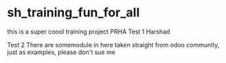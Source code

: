 # sh_training_fun_for_all
this is a super coool training project 
PRHA Test 1
Harshad

Test 2
There are somemodule in here taken straight from odoo community, just as examples, please don't sue me
